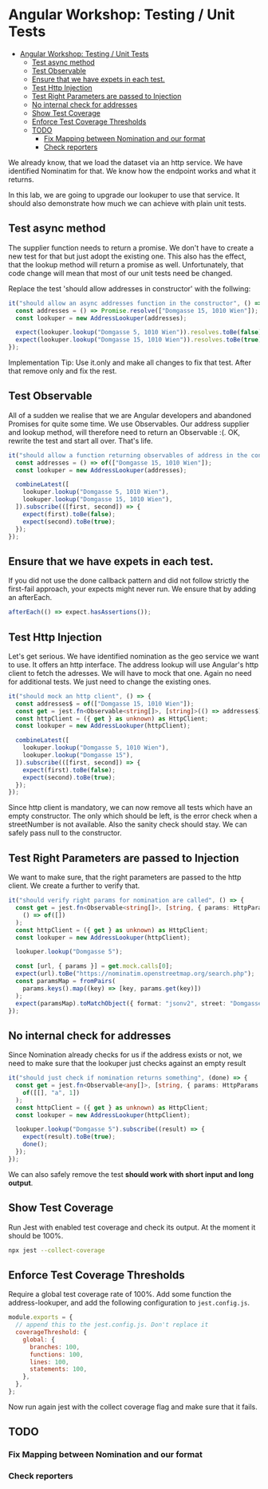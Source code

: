# Angular Workshop: Testing / Unit Tests

- [Angular Workshop: Testing / Unit Tests](#angular-workshop-testing--unit-tests)
  - [Test async method](#test-async-method)
  - [Test Observable](#test-observable)
  - [Ensure that we have expets in each test.](#ensure-that-we-have-expets-in-each-test)
  - [Test Http Injection](#test-http-injection)
  - [Test Right Parameters are passed to Injection](#test-right-parameters-are-passed-to-injection)
  - [No internal check for addresses](#no-internal-check-for-addresses)
  - [Show Test Coverage](#show-test-coverage)
  - [Enforce Test Coverage Thresholds](#enforce-test-coverage-thresholds)
  - [TODO](#todo)
    - [Fix Mapping between Nomination and our format](#fix-mapping-between-nomination-and-our-format)
    - [Check reporters](#check-reporters)

We already know, that we load the dataset via an http service. We have identified Nominatim for that. We know how the endpoint works and what it returns.

In this lab, we are going to upgrade our lookuper to use that service. It should also demonstrate how much we can achieve with plain unit tests.

## Test async method

The supplier function needs to return a promise. We don't have to create a new test for that but just adopt the existing one. This also has the effect, that the lookup method will return a promise as well. Unfortunately, that code change will mean that most of our unit tests need be changed.

Replace the test 'should allow addresses in constructor' with the follwing:

```typescript
it("should allow an async addresses function in the constructor", () => {
  const addresses = () => Promise.resolve(["Domgasse 15, 1010 Wien"]);
  const lookuper = new AddressLookuper(addresses);

  expect(lookuper.lookup("Domgasse 5, 1010 Wien")).resolves.toBe(false);
  expect(lookuper.lookup("Domgasse 15, 1010 Wien")).resolves.toBe(true);
});
```

Implementation Tip: Use it.only and make all changes to fix that test. After that remove only and fix the rest.

## Test Observable

All of a sudden we realise that we are Angular developers and abandoned Promises for quite some time. We use Observables. Our address supplier and lookup method, will therefore need to return an Observable :(. OK, rewrite the test and start all over. That's life.

```typescript
it("should allow a function returning observables of address in the constructor", () => {
  const addresses = () => of(["Domgasse 15, 1010 Wien"]);
  const lookuper = new AddressLookuper(addresses);

  combineLatest([
    lookuper.lookup("Domgasse 5, 1010 Wien"),
    lookuper.lookup("Domgasse 15, 1010 Wien"),
  ]).subscribe(([first, second]) => {
    expect(first).toBe(false);
    expect(second).toBe(true);
  });
});
```

## Ensure that we have expets in each test.

If you did not use the done callback pattern and did not follow strictly the first-fail approach, your expects might never run. We ensure that by adding an afterEach.

```typescript
afterEach(() => expect.hasAssertions());
```

## Test Http Injection

Let's get serious. We have identified nomination as the geo service we want to use. It offers an http interface. The address lookup will use Angular's http client to fetch the adresses. We will have to mock that one. Again no need for additional tests. We just need to change the existing ones.

```typescript
it("should mock an http client", () => {
  const addresses$ = of(["Domgasse 15, 1010 Wien"]);
  const get = jest.fn<Observable<string[]>, [string]>(() => addresses$);
  const httpClient = ({ get } as unknown) as HttpClient;
  const lookuper = new AddressLookuper(httpClient);

  combineLatest([
    lookuper.lookup("Domgasse 5, 1010 Wien"),
    lookuper.lookup("Domgasse 15"),
  ]).subscribe(([first, second]) => {
    expect(first).toBe(false);
    expect(second).toBe(true);
  });
});
```

Since http client is mandatory, we can now remove all tests which have an empty constructor. The only which should be left, is the error check when a streetNumber is not available. Also the sanity check should stay. We can safely pass null to the constructor.

## Test Right Parameters are passed to Injection

We want to make sure, that the right parameters are passed to the http client. We create a further to verify that.

```typescript
it("should verify right params for nomination are called", () => {
  const get = jest.fn<Observable<string[]>, [string, { params: HttpParams }]>(
    () => of([])
  );
  const httpClient = ({ get } as unknown) as HttpClient;
  const lookuper = new AddressLookuper(httpClient);

  lookuper.lookup("Domgasse 5");

  const [url, { params }] = get.mock.calls[0];
  expect(url).toBe("https://nominatim.openstreetmap.org/search.php");
  const paramsMap = fromPairs(
    params.keys().map((key) => [key, params.get(key)])
  );
  expect(paramsMap).toMatchObject({ format: "jsonv2", street: "Domgasse 5" });
});
```

## No internal check for addresses

Since Nomination already checks for us if the address exists or not, we need to make sure that the lookuper just checks against an empty result

```typescript
it("should just check if nomination returns something", (done) => {
  const get = jest.fn<Observable<any[]>, [string, { params: HttpParams }]>(() =>
    of([[], "a", 1])
  );
  const httpClient = ({ get } as unknown) as HttpClient;
  const lookuper = new AddressLookuper(httpClient);

  lookuper.lookup("Domgasse 5").subscribe((result) => {
    expect(result).toBe(true);
    done();
  });
});
```

We can also safely remove the test **should work with short input and long output**.

## Show Test Coverage

Run Jest with enabled test coverage and check its output. At the moment it should be 100%.

```bash
npx jest --collect-coverage
```

## Enforce Test Coverage Thresholds

Require a global test coverage rate of 100%. Add some function the address-lookuper, and add the following configuration to `jest.config.js`.

```js
module.exports = {
  // append this to the jest.config.js. Don't replace it
  coverageThreshold: {
    global: {
      branches: 100,
      functions: 100,
      lines: 100,
      statements: 100,
    },
  },
};
```

Now run again jest with the collect coverage flag and make sure that it fails.

## TODO

### Fix Mapping between Nomination and our format

### Check reporters
